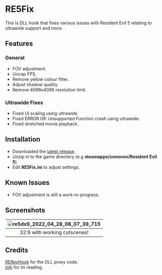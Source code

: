 # RE5Fix
This is DLL hook that fixes various issues with Resident Evil 5 relating to ultrawide support and more.

## Features
### General
- FOV adjustment.
- Uncap FPS.
- Remove yellow colour filter.
- Adjust shadow quality.
- Remove 4096x4096 resolution limit.

### Ultrawide Fixes
- Fixed UI scaling using ultrawide.
- Fixed ERROR 09: Unsupported Function crash using ultrawide.
- Fixed stretched movie playback.

## Installation
- Downloaded the [latest release](https://github.com/Lyall/RE5Fix/releases).
- Unzip in to the game directory (e.g **steamapps/common/Resident Evil 5**).
- Edit **RE5Fix.ini** to adjust settings.

## Known Issues
- FOV adjustment is still a work-in-progress.

## Screenshots
![re5dx9_2022_04_28_08_07_39_715](https://user-images.githubusercontent.com/695941/165991472-15f70372-551e-45b7-a48c-2323eb52e605.jpg)|
|:--:|
| 32:9 with working cutscenes! |

## Credits
[RERevHook](https://www.nexusmods.com/residentevilrevelations/mods/26) for the DLL proxy code. </br>
[inih](https://github.com/jtilly/inih) for ini reading.

